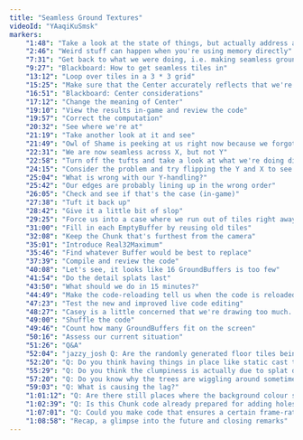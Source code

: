 ```yaml
---
title: "Seamless Ground Textures"
videoId: "YAaqiKuSmsk"
markers:
    "1:48": "Take a look at the state of things, but actually address a typo"
    "2:46": "Weird stuff can happen when you're using memory directly"
    "7:31": "Get back to what we were doing, i.e. making seamless ground tiles"
    "9:27": "Blackboard: How to get seamless tiles in"
    "13:12": "Loop over tiles in a 3 * 3 grid"
    "15:25": "Make sure that the Center accurately reflects that we're in a different Chunk area"
    "16:51": "Blackboard: Center considerations"
    "17:12": "Change the meaning of Center"
    "19:10": "View the results in-game and review the code"
    "19:57": "Correct the computation"
    "20:32": "See where we're at"
    "21:19": "Take another look at it and see"
    "21:49": "Owl of Shame is peeking at us right now because we forgot to use the new Center"
    "22:31": "We are now seamless across X, but not Y"
    "22:58": "Turn off the tufts and take a look at what we're doing differently with the Y"
    "24:15": "Consider the problem and try flipping the Y and X to see which one is done major"
    "25:04": "What is wrong with our Y-handling?"
    "25:42": "Our edges are probably lining up in the wrong order"
    "26:05": "Check and see if that's the case (in-game)"
    "27:38": "Tuft it back up"
    "28:42": "Give it a little bit of slop"
    "29:25": "Force us into a case where we run out of tiles right away"
    "31:00": "Fill in each EmptyBuffer by reusing old tiles"
    "32:08": "Keep the Chunk that's furthest from the camera"
    "35:01": "Introduce Real32Maximum"
    "35:46": "Find whatever Buffer would be best to replace"
    "37:39": "Compile and review the code"
    "40:08": "Let's see, it looks like 16 GroundBuffers is too few"
    "41:54": "Do the detail splats last"
    "43:50": "What should we do in 15 minutes?"
    "44:49": "Make the code-reloading tell us when the code is reloaded"
    "47:23": "Test the new and improved live code editing"
    "48:27": "Casey is a little concerned that we're drawing too much..."
    "49:00": "Shuffle the code"
    "49:46": "Count how many GroundBuffers fit on the screen"
    "50:16": "Assess our current situation"
    "51:26": "Q&A"
    "52:04": "jazzy_josh Q: Are the randomly generated floor tiles being cached yet?"
    "52:20": "Q: Do you think having things in place like static cast to put more checks, e.g. int to pointer, is useful over standard C-style cast which just ignores all type-checking? Wouldn't a static cast have found that bug at the start of the stream?"
    "55:29": "Q: Do you think the clumpiness is actually due to splat distance from the centre of the chunks?"
    "57:20": "Q: Do you know why the trees are wiggling around sometimes?"
    "59:03": "Q: What is causing the lag?"
    "1:01:12": "Q: Are there still places where the background colour shows through the ground tiles?"
    "1:02:39": "Q: Is this Chunk code already prepared for adding holes to the ground?"
    "1:07:01": "Q: Could you make code that ensures a certain frame-rate but uses extra available time to generate the ground textures in the background, maybe generating a low-quality version first to avoid having no texture at all?"
    "1:08:58": "Recap, a glimpse into the future and closing remarks"
---
```

